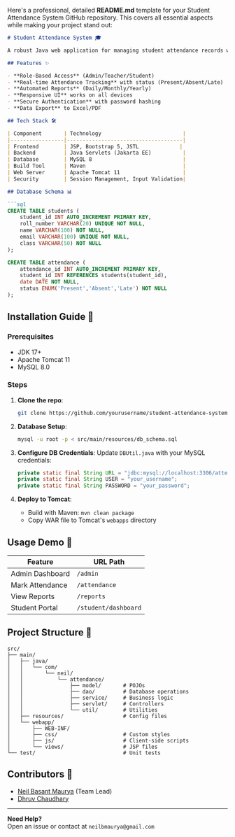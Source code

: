 Here's a professional, detailed **README.md** template for your Student Attendance System GitHub repository. This covers all essential aspects while making your project stand out:

```markdown
# Student Attendance System 🎓

A robust Java web application for managing student attendance records with secure authentication, real-time reporting, and database integration.

## Features ✨

- **Role-Based Access** (Admin/Teacher/Student)
- **Real-time Attendance Tracking** with status (Present/Absent/Late)
- **Automated Reports** (Daily/Monthly/Yearly)
- **Responsive UI** works on all devices
- **Secure Authentication** with password hashing
- **Data Export** to Excel/PDF

## Tech Stack 🛠️

| Component       | Technology                          |
|-----------------|-------------------------------------|
| Frontend        | JSP, Bootstrap 5, JSTL             |
| Backend         | Java Servlets (Jakarta EE)          |
| Database        | MySQL 8                             |
| Build Tool      | Maven                               |
| Web Server      | Apache Tomcat 11                    |
| Security        | Session Management, Input Validation|

## Database Schema 📊

```sql
CREATE TABLE students (
    student_id INT AUTO_INCREMENT PRIMARY KEY,
    roll_number VARCHAR(20) UNIQUE NOT NULL,
    name VARCHAR(100) NOT NULL,
    email VARCHAR(100) UNIQUE NOT NULL,
    class VARCHAR(50) NOT NULL
);

CREATE TABLE attendance (
    attendance_id INT AUTO_INCREMENT PRIMARY KEY,
    student_id INT REFERENCES students(student_id),
    date DATE NOT NULL,
    status ENUM('Present','Absent','Late') NOT NULL
);
```

## Installation Guide 🚀

### Prerequisites
- JDK 17+
- Apache Tomcat 11
- MySQL 8.0

### Steps
1. **Clone the repo**:
   ```bash
   git clone https://github.com/yourusername/student-attendance-system.git
   ```

2. **Database Setup**:
   ```bash
   mysql -u root -p < src/main/resources/db_schema.sql
   ```

3. **Configure DB Credentials**:
   Update `DBUtil.java` with your MySQL credentials:
   ```java
   private static final String URL = "jdbc:mysql://localhost:3306/attendance_system";
   private static final String USER = "your_username";
   private static final String PASSWORD = "your_password";
   ```

4. **Deploy to Tomcat**:
   - Build with Maven: `mvn clean package`
   - Copy WAR file to Tomcat's `webapps` directory

## Usage Demo 🎥

| Feature          | URL Path              |
|------------------|-----------------------|
| Admin Dashboard  | `/admin`              |
| Mark Attendance  | `/attendance`         |
| View Reports     | `/reports`            |
| Student Portal   | `/student/dashboard`  |

## Project Structure 📂

```
src/
├── main/
│   ├── java/
│   │   └── com/
│   │       └── neil/
│   │           └── attendance/
│   │               ├── model/       # POJOs
│   │               ├── dao/         # Database operations
│   │               ├── service/     # Business logic
│   │               ├── servlet/     # Controllers
│   │               └── util/        # Utilities
│   ├── resources/                   # Config files
│   └── webapp/
│       ├── WEB-INF/
│       ├── css/                     # Custom styles
│       ├── js/                      # Client-side scripts
│       └── views/                   # JSP files
└── test/                            # Unit tests
```

## Contributors 👥

- [Neil Basant Maurya](https://github.com/NeilMaurya) (Team Lead)
- [Dhruv Chaudhary]()

---

**Need Help?**  
Open an issue or contact at `neilbmaurya@gmail.com`
```

